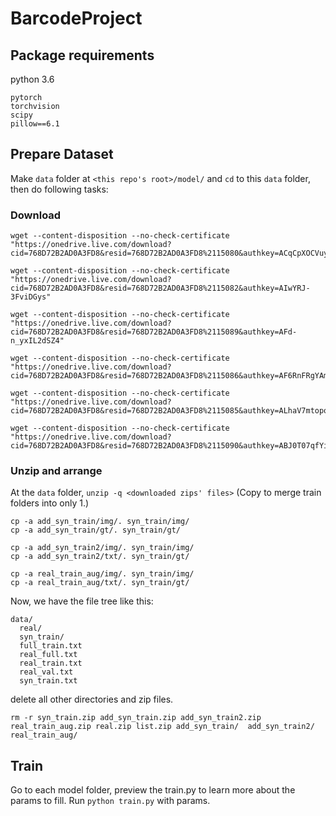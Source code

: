 # BarcodeProject

## Package requirements

python 3.6

    pytorch
    torchvision
    scipy
    pillow==6.1

## Prepare Dataset

Make `data` folder at `<this repo's root>/model/` and `cd` to this `data` folder, then do following tasks:

### Download

    wget --content-disposition --no-check-certificate "https://onedrive.live.com/download?cid=768D72B2AD0A3FD8&resid=768D72B2AD0A3FD8%2115080&authkey=ACqCpXOCVuytFu4"

    wget --content-disposition --no-check-certificate "https://onedrive.live.com/download?cid=768D72B2AD0A3FD8&resid=768D72B2AD0A3FD8%2115082&authkey=AIwYRJ-3FviDGys"

    wget --content-disposition --no-check-certificate "https://onedrive.live.com/download?cid=768D72B2AD0A3FD8&resid=768D72B2AD0A3FD8%2115089&authkey=AFd-n_yxIL2dSZ4"

    wget --content-disposition --no-check-certificate "https://onedrive.live.com/download?cid=768D72B2AD0A3FD8&resid=768D72B2AD0A3FD8%2115086&authkey=AF6RnFRgYAmdz70"

    wget --content-disposition --no-check-certificate "https://onedrive.live.com/download?cid=768D72B2AD0A3FD8&resid=768D72B2AD0A3FD8%2115085&authkey=ALhaV7mtopohBGI"

    wget --content-disposition --no-check-certificate "https://onedrive.live.com/download?cid=768D72B2AD0A3FD8&resid=768D72B2AD0A3FD8%2115090&authkey=ABJ0T07qfYiT5Xs"

### Unzip and arrange

At the `data` folder, `unzip -q <downloaded zips' files>`
(Copy to merge train folders into only 1.)

    cp -a add_syn_train/img/. syn_train/img/
    cp -a add_syn_train/gt/. syn_train/gt/
    
    cp -a add_syn_train2/img/. syn_train/img/
    cp -a add_syn_train2/txt/. syn_train/gt/
    
    cp -a real_train_aug/img/. syn_train/img/
    cp -a real_train_aug/txt/. syn_train/gt/
    
Now, we have the file tree like this:

    data/
      real/
      syn_train/
      full_train.txt
      real_full.txt
      real_train.txt
      real_val.txt
      syn_train.txt

delete all other directories and zip files.

    rm -r syn_train.zip add_syn_train.zip add_syn_train2.zip real_train_aug.zip real.zip list.zip add_syn_train/  add_syn_train2/ real_train_aug/
    
## Train
Go to each model folder, preview the train.py to learn more about the params to fill.
Run `python train.py` with params.
